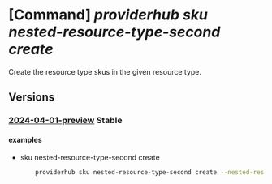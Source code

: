 # [Command] _providerhub sku nested-resource-type-second create_

Create the resource type skus in the given resource type.

## Versions

### [2024-04-01-preview](/Resources/mgmt-plane/L3N1YnNjcmlwdGlvbnMve30vcHJvdmlkZXJzL21pY3Jvc29mdC5wcm92aWRlcmh1Yi9wcm92aWRlcnJlZ2lzdHJhdGlvbnMve30vcmVzb3VyY2V0eXBlcmVnaXN0cmF0aW9ucy97fS9yZXNvdXJjZXR5cGVyZWdpc3RyYXRpb25zL3t9L3Jlc291cmNldHlwZXJlZ2lzdHJhdGlvbnMve30vc2t1cy97fQ==/2024-04-01-preview.xml) **Stable**

<!-- mgmt-plane /subscriptions/{}/providers/microsoft.providerhub/providerregistrations/{}/resourcetyperegistrations/{}/resourcetyperegistrations/{}/resourcetyperegistrations/{}/skus/{} 2024-04-01-preview -->

#### examples

- sku nested-resource-type-second create
    ```bash
        providerhub sku nested-resource-type-second create --nested-resource-type-first "nestedResourceTypeFirst" --nested-resource-type-second "nestedResourceTypeSecond" --sku-settings [{"name":"freeSku","kind":"Standard","tier":"Tier1"},{"name":"premiumSku","costs":[{"meterId":"xxx"}],"kind":"Premium","tier":"Tier2"}] --provider-namespace "{providerNamespace}" --resource-type "{resourceType}" --sku "{skuName}"
    ```
